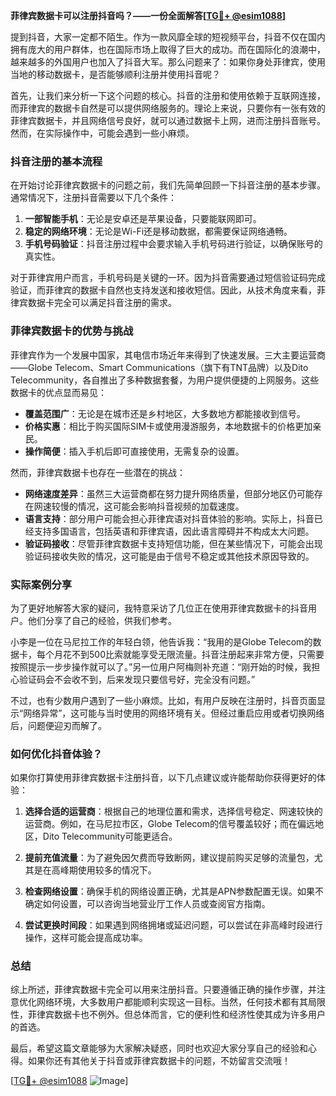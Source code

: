 **菲律宾数据卡可以注册抖音吗？——一份全面解答[[TG💪+ @esim1088](https://t.me/s/esim1088)]**

提到抖音，大家一定都不陌生。作为一款风靡全球的短视频平台，抖音不仅在国内拥有庞大的用户群体，也在国际市场上取得了巨大的成功。而在国际化的浪潮中，越来越多的外国用户也加入了抖音大军。那么问题来了：如果你身处菲律宾，使用当地的移动数据卡，是否能够顺利注册并使用抖音呢？

首先，让我们来分析一下这个问题的核心。抖音的注册和使用依赖于互联网连接，而菲律宾的数据卡自然是可以提供网络服务的。理论上来说，只要你有一张有效的菲律宾数据卡，并且网络信号良好，就可以通过数据卡上网，进而注册抖音账号。然而，在实际操作中，可能会遇到一些小麻烦。

### 抖音注册的基本流程

在开始讨论菲律宾数据卡的问题之前，我们先简单回顾一下抖音注册的基本步骤。通常情况下，注册抖音需要以下几个条件：

1. **一部智能手机**：无论是安卓还是苹果设备，只要能联网即可。
2. **稳定的网络环境**：无论是Wi-Fi还是移动数据，都需要保证网络通畅。
3. **手机号码验证**：抖音注册过程中会要求输入手机号码进行验证，以确保账号的真实性。

对于菲律宾用户而言，手机号码是关键的一环。因为抖音需要通过短信验证码完成验证，而菲律宾的数据卡自然也支持发送和接收短信。因此，从技术角度来看，菲律宾数据卡完全可以满足抖音注册的需求。

### 菲律宾数据卡的优势与挑战

菲律宾作为一个发展中国家，其电信市场近年来得到了快速发展。三大主要运营商——Globe Telecom、Smart Communications（旗下有TNT品牌）以及Dito Telecommunity，各自推出了多种数据套餐，为用户提供便捷的上网服务。这些数据卡的优点显而易见：

- **覆盖范围广**：无论是在城市还是乡村地区，大多数地方都能接收到信号。
- **价格实惠**：相比于购买国际SIM卡或使用漫游服务，本地数据卡的价格更加亲民。
- **操作简便**：插入手机后即可直接使用，无需复杂的设置。

然而，菲律宾数据卡也存在一些潜在的挑战：

- **网络速度差异**：虽然三大运营商都在努力提升网络质量，但部分地区仍可能存在网速较慢的情况，这可能会影响抖音视频的加载速度。
- **语言支持**：部分用户可能会担心菲律宾语对抖音体验的影响。实际上，抖音已经支持多国语言，包括英语和菲律宾语，因此语言障碍并不构成太大问题。
- **验证码接收**：尽管菲律宾数据卡支持短信功能，但在某些情况下，可能会出现验证码接收失败的情况，这可能是由于信号不稳定或其他技术原因导致的。

### 实际案例分享

为了更好地解答大家的疑问，我特意采访了几位正在使用菲律宾数据卡的抖音用户。他们分享了自己的经验，供我们参考。

小李是一位在马尼拉工作的年轻白领，他告诉我：“我用的是Globe Telecom的数据卡，每个月花不到500比索就能享受无限流量。抖音注册起来非常方便，只需要按照提示一步步操作就可以了。”另一位用户阿梅则补充道：“刚开始的时候，我担心验证码会不会收不到，后来发现只要信号好，完全没有问题。”

不过，也有少数用户遇到了一些小麻烦。比如，有用户反映在注册时，抖音页面显示“网络异常”，这可能与当时使用的网络环境有关。但经过重启应用或者切换网络后，问题便迎刃而解了。

### 如何优化抖音体验？

如果你打算使用菲律宾数据卡注册抖音，以下几点建议或许能帮助你获得更好的体验：

1. **选择合适的运营商**：根据自己的地理位置和需求，选择信号稳定、网速较快的运营商。例如，在马尼拉市区，Globe Telecom的信号覆盖较好；而在偏远地区，Dito Telecommunity可能更适合。
   
2. **提前充值流量**：为了避免因欠费而导致断网，建议提前购买足够的流量包，尤其是在高峰期使用较多的情况下。

3. **检查网络设置**：确保手机的网络设置正确，尤其是APN参数配置无误。如果不确定如何设置，可以咨询当地营业厅工作人员或查阅官方指南。

4. **尝试更换时间段**：如果遇到网络拥堵或延迟问题，可以尝试在非高峰时段进行操作，这样可能会提高成功率。

### 总结

综上所述，菲律宾数据卡完全可以用来注册抖音。只要遵循正确的操作步骤，并注意优化网络环境，大多数用户都能顺利实现这一目标。当然，任何技术都有其局限性，菲律宾数据卡也不例外。但总体而言，它的便利性和经济性使其成为许多用户的首选。

最后，希望这篇文章能够为大家解决疑惑，同时也欢迎大家分享自己的经验和心得。如果你还有其他关于抖音或菲律宾数据卡的问题，不妨留言交流哦！

[[TG💪+ @esim1088](https://t.me/s/esim1088) ![Image](https://i.postimg.cc/4NQfJmqS/Snipaste-2025-05-13-00-14-12.png)]